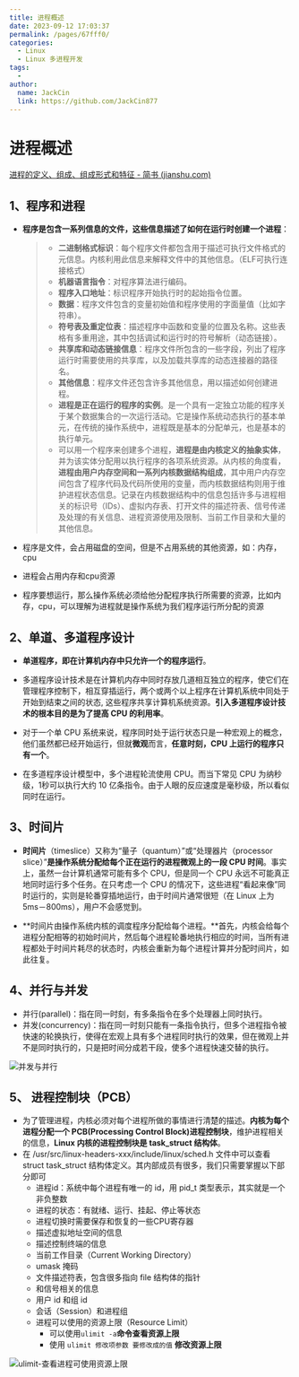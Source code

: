 ```yaml
---
title: 进程概述
date: 2023-09-12 17:03:37
permalink: /pages/67fff0/
categories:
  - Linux
  - Linux 多进程开发
tags:
  - 
author: 
  name: JackCin
  link: https://github.com/JackCin877
---
```

# 进程概述

[进程的定义、组成、组成形式和特征 - 简书 (jianshu.com)](https://www.jianshu.com/p/42cf3a246c18)

## 1、程序和进程

* **程序是包含一系列信息的文件，这些信息描述了如何在运行时创建一个进程**：

  > * **二进制格式标识**：每个程序文件都包含用于描述可执行文件格式的元信息。内核利用此信息来解释文件中的其他信息。（ELF可执行连接格式）
  > * **机器语言指令**：对程序算法进行编码。
  > * **程序入口地址**：标识程序开始执行时的起始指令位置。
  > * **数据**：程序文件包含的变量初始值和程序使用的字面量值（比如字符串）。
  > * **符号表及重定位表**：描述程序中函数和变量的位置及名称。这些表格有多重用途，其中包括调试和运行时的符号解析（动态链接）。
  > * **共享库和动态链接信息**：程序文件所包含的一些字段，列出了程序运行时需要使用的共享库，以及加载共享库的动态连接器的路径名。
  > * **其他信息**：程序文件还包含许多其他信息，用以描述如何创建进程。
  > * **进程是正在运行的程序的实例**。是一个具有一定独立功能的程序关于某个数据集合的一次运行活动。它是操作系统动态执行的基本单元，在传统的操作系统中，进程既是基本的分配单元，也是基本的执行单元。
  > * 可以用一个程序来创建多个进程，**进程是由内核定义的抽象实体**，并为该实体分配用以执行程序的各项系统资源。从内核的角度看，**进程由用户内存空间和一系列内核数据结构组成**，其中用户内存空间包含了程序代码及代码所使用的变量，而内核数据结构则用于维护进程状态信息。记录在内核数据结构中的信息包括许多与进程相关的标识号（IDs）、虚拟内存表、打开文件的描述符表、信号传递及处理的有关信息、进程资源使用及限制、当前工作目录和大量的其他信息。

* 程序是文件，会占用磁盘的空间，但是不占用系统的其他资源，如：内存，cpu
* 进程会占用内存和cpu资源
* 程序要想运行，那么操作系统必须给他分配程序执行所需要的资源，比如内存，cpu，可以理解为进程就是操作系统为我们程序运行所分配的资源



## 2、单道、多道程序设计

* **单道程序，即在计算机内存中只允许一个的程序运行**。

* 多道程序设计技术是在计算机内存中同时存放几道相互独立的程序，使它们在管理程序控制下，相互穿插运行，两个或两个以上程序在计算机系统中同处于开始到结束之间的状态, 这些程序共享计算机系统资源。**引入多道程序设计技术的根本目的是为了提高 CPU 的利用率**。

* 对于一个单 CPU 系统来说，程序同时处于运行状态只是一种宏观上的概念，他们虽然都已经开始运行，但就**微观**而言，**任意时刻，CPU 上运行的程序只有一个**。

* 在多道程序设计模型中，多个进程轮流使用 CPU。而当下常见 CPU 为纳秒级，1秒可以执行大约 10 亿条指令。由于人眼的反应速度是毫秒级，所以看似同时在运行。

## 3、时间片

* **时间片**（timeslice）又称为“量子（quantum）”或“处理器片（processor slice）”**是操作系统分配给每个正在运行的进程微观上的一段 CPU 时间**。事实上，虽然一台计算机通常可能有多个 CPU，但是同一个 CPU 永远不可能真正地同时运行多个任务。在只考虑一个 CPU 的情况下，这些进程“看起来像”同时运行的，实则是轮番穿插地运行，由于时间片通常很短（在 Linux 上为 5ms－800ms），用户不会感觉到。

* **时间片由操作系统内核的调度程序分配给每个进程。**首先，内核会给每个进程分配相等的初始时间片，然后每个进程轮番地执行相应的时间，当所有进程都处于时间片耗尽的状态时，内核会重新为每个进程计算并分配时间片，如此往复。



## 4、并行与并发

* 并行(parallel)：指在同一时刻，有多条指令在多个处理器上同时执行。
* 并发(concurrency)：指在同一时刻只能有一条指令执行，但多个进程指令被快速的轮换执行，使得在宏观上具有多个进程同时执行的效果，但在微观上并不是同时执行的，只是把时间分成若干段，使多个进程快速交替的执行。

![并发与并行](https://cdn.staticaly.com/gh/JackCin877/image-hosting@master/Linux/并发与并行.73834ajx3w00.webp)

## 5、 进程控制块（PCB）

* 为了管理进程，内核必须对每个进程所做的事情进行清楚的描述。**内核为每个进程分配一个 PCB(Processing Control Block)进程控制块**，维护进程相关的信息，**Linux 内核的进程控制块是 task_struct 结构体**。
* 在 /usr/src/linux-headers-xxx/include/linux/sched.h 文件中可以查看 struct task_struct 结构体定义。其内部成员有很多，我们只需要掌握以下部分即可
  * 进程id：系统中每个进程有唯一的 id，用 pid_t 类型表示，其实就是一个非负整数
  * 进程的状态：有就绪、运行、挂起、停止等状态
  * 进程切换时需要保存和恢复的一些CPU寄存器
  * 描述虚拟地址空间的信息
  * 描述控制终端的信息
  * 当前工作目录（Current Working Directory）
  * umask 掩码
  * 文件描述符表，包含很多指向 file 结构体的指针
  * 和信号相关的信息
  * 用户 id 和组 id
  * 会话（Session）和进程组
  * 进程可以使用的资源上限（Resource Limit）
    * 可以使用`ulimit -a`**命令查看资源上限**
    * 使用 `ulimit 修改项参数 要修改成的值` **修改资源上限**

![ulimit-查看进程可使用资源上限](https://cdn.staticaly.com/gh/JackCin877/image-hosting@master/Linux/ulimit-查看进程可使用资源上限.4renns267ko0.webp)
